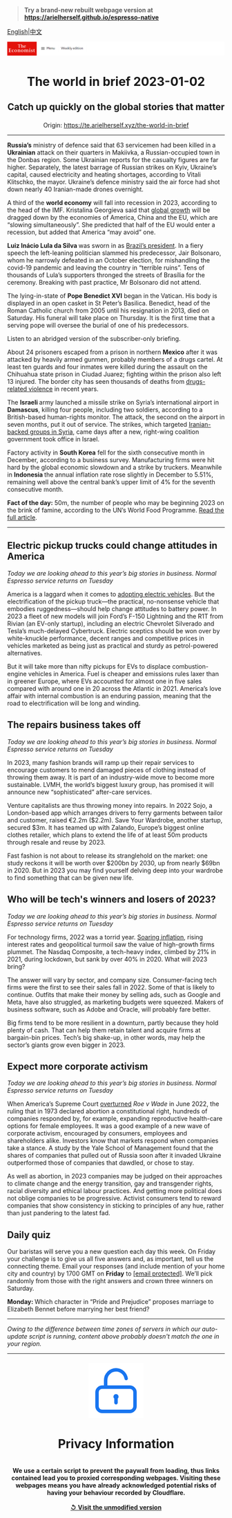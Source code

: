 > **Try a brand-new rebuilt webpage version at https://arielherself.github.io/espresso-native**

[English](https://github.com/arielherself/espresso/blob/main/README.md)|[中文](https://github-com.translate.goog/arielherself/espresso/blob/main/README.md?_x_tr_sl=en&_x_tr_tl=zh-CN&_x_tr_hl=zh-CN&_x_tr_pto=wapp)



![The Economist](menubar.png)

# <p align="center">The world in brief 2023-01-02</p>

## <p align="center">Catch up quickly on the global stories that matter</p>

<p align="center">Origin: <a href="https://te.arielherself.xyz/the-world-in-brief">https://te.arielherself.xyz/the-world-in-brief</a><hr>

<strong>Russia’s</strong> ministry of defence said that 63 servicemen had been killed in a <strong>Ukrainian</strong> attack on their quarters in Makiivka, a Russian-occupied town in the Donbas region. Some Ukrainian reports for the casualty figures are far higher. Separately, the latest barrage of Russian strikes on Kyiv, Ukraine’s capital, caused electricity and heating shortages, according to Vitali Klitschko, the mayor. Ukraine’s defence ministry said the air force had shot down nearly 40 Iranian-made drones overnight. 

A third of the <strong>world economy</strong> will fall into recession in 2023, according to the head of the IMF. Kristalina Georgieva said that [global growth](https://te.arielherself.xyz/podcasts/2022/12/05/what-are-the-prospects-for-the-world-economy-in-2023) will be dragged down by the economies of America, China and the EU, which are “slowing simultaneously”. She predicted that half of the EU would enter a recession, but added that America “may avoid” one.

<strong>Luiz Inácio Lula da Silva </strong>was sworn in as [Brazil’s president](https://te.arielherself.xyz/the-americas/2022/12/31/brazils-new-president-faces-a-fiscal-crunch-and-a-fickle-congress). In a fiery speech the left-leaning politician slammed his predecessor, Jair Bolsonaro, whom he narrowly defeated in an October election, for mishandling the covid-19 pandemic and leaving the country in “terrible ruins”. Tens of thousands of Lula’s supporters thronged the streets of Brasília for the ceremony. Breaking with past practice, Mr Bolsonaro did not attend.

The lying-in-state of <strong>Pope Benedict XVI</strong> began in the Vatican. His body is displayed in an open casket in St Peter’s Basilica. Benedict, head of the Roman Catholic church from 2005 until his resignation in 2013, died on Saturday. His funeral will take place on Thursday. It is the first time that a serving pope will oversee the burial of one of his predecessors.

Listen to an abridged version of the subscriber-only briefing.

About 24 prisoners escaped from a prison in northern <strong>Mexico</strong> after it was attacked by heavily armed gunmen, probably members of a drugs cartel. At least ten guards and four inmates were killed during the assault on the Chihuahua state prison in Ciudad Juarez; fighting within the prison also left 13 injured. The border city has seen thousands of deaths from [drugs-related violence](https://te.arielherself.xyz/leaders/2022/06/30/staggering-numbers-of-mexicans-are-vanishing-heres-how-to-save-them) in recent years.

The <strong>Israeli </strong>army launched a missile strike on Syria’s international airport in <strong>Damascus</strong>, killing four people, including two soldiers, according to a British-based human-rights monitor. The attack, the second on the airport in seven months, put it out of service. The strikes, which targeted [Iranian-backed groups in Syria](https://te.arielherself.xyz/the-world-ahead/2022/11/18/the-middle-easts-complex-web-of-alliances-is-evolving), came days after a new, right-wing coalition government took office in Israel.

Factory activity in <strong>South Korea</strong> fell for the sixth consecutive month in December, according to a business survey. Manufacturing firms were hit hard by the global economic slowdown and a strike by truckers. Meanwhile in <strong>Indonesia </strong>the annual inflation rate rose slightly in December to 5.51%, remaining well above the central bank’s upper limit of 4% for the seventh consecutive month.

<strong>Fact of the day:</strong> 50m, the number of people who may be beginning 2023 on the brink of famine, according to the UN’s World Food Programme. [Read the full article](https://te.arielherself.xyz/the-world-ahead/2022/11/18/global-hunger-is-now-more-a-problem-of-price-than-availability).

----------

## Electric pickup trucks could change attitudes in America

<em>Today we are looking ahead to this year’s big stories in business. Normal Espresso service returns on Tuesday</em>

America is a laggard when it comes to [adopting electric vehicles](https://te.arielherself.xyz/graphic-detail/2022/06/02/the-electric-vehicle-revolution-is-not-happening-fast-enough). But the electrification of the pickup truck—the practical, no-nonsense vehicle that embodies ruggedness—should help change attitudes to battery power. In 2023 a fleet of new models will join Ford’s F-150 Lightning and the R1T from Rivian (an EV-only startup), including an electric Chevrolet Silverado and Tesla’s much-delayed Cybertruck. Electric sceptics should be won over by white-knuckle performance, decent ranges and competitive prices in vehicles marketed as being just as practical and sturdy as petrol-powered alternatives.

But it will take more than nifty pickups for EVs to displace combustion-engine vehicles in America. Fuel is cheaper and emissions rules laxer than in greener Europe, where EVs accounted for almost one in five sales compared with around one in 20 across the Atlantic in 2021. America’s love affair with internal combustion is an enduring passion, meaning that the road to electrification will be long and winding.

## The repairs business takes off

<em>Today we are looking ahead to this year’s big stories in business. Normal Espresso service returns on Tuesday</em>

In 2023, many fashion brands will ramp up their repair services to encourage customers to mend damaged pieces of clothing instead of throwing them away. It is part of an industry-wide move to become more sustainable. LVMH, the world’s biggest luxury group, has promised it will announce new “sophisticated” after-care services.

Venture capitalists are thus throwing money into repairs. In 2022 Sojo, a London-based app which arranges drivers to ferry garments between tailor and customer, raised €2.2m ($2.2m). Save Your Wardrobe, another startup, secured $3m. It has teamed up with Zalando, Europe’s biggest online clothes retailer, which plans to extend the life of at least 50m products through resale and reuse by 2023.

Fast fashion is not about to release its stranglehold on the market: one study reckons it will be worth over $200bn by 2030, up from nearly $69bn in 2020. But in 2023 you may find yourself delving deep into your wardrobe to find something that can be given new life.

## Who will be tech&#x27;s winners and losers of 2023?

<em>Today we are looking ahead to this year’s big stories in business. Normal Espresso service returns on Tuesday</em>

For technology firms, 2022 was a torrid year. [Soaring inflation](https://te.arielherself.xyz/finance-and-economics/2022/12/21/2022-has-been-a-year-of-brutal-inflation), rising interest rates and geopolitical turmoil saw the value of high-growth firms plummet. The Nasdaq Composite, a tech-heavy index, climbed by 21% in 2021, during lockdown, but sank by over 40% in 2020. What will 2023 bring?

The answer will vary by sector, and company size. Consumer-facing tech firms were the first to see their sales fall in 2022. Some of that is likely to continue. Outfits that make their money by selling ads, such as Google and Meta, have also struggled, as marketing budgets were squeezed. Makers of business software, such as Adobe and Oracle, will probably fare better. 

Big firms tend to be more resilient in a downturn, partly because they hold plenty of cash. That can help them retain talent and acquire firms at bargain-bin prices. Tech’s big shake-up, in other words, may help the sector’s giants grow even bigger in 2023.

## Expect more corporate activism

<em>Today we are looking ahead to this year’s big stories in business. Normal Espresso service returns on Tuesday</em>

When America’s Supreme Court [overturned](https://te.arielherself.xyz/leaders/2022/06/24/the-supreme-courts-rejection-of-roe-will-hurt-the-poorest-most) <em>Roe v Wade</em> in June 2022, the ruling that in 1973 declared abortion a constitutional right, hundreds of companies responded by, for example, expanding reproductive health-care options for female employees. It was a good example of a new wave of corporate activism, encouraged by consumers, employees and shareholders alike. Investors know that markets respond when companies take a stance. A study by the Yale School of Management found that the shares of companies that pulled out of Russia soon after it invaded Ukraine outperformed those of companies that dawdled, or chose to stay.

As well as abortion, in 2023 companies may be judged on their approaches to climate change and the energy transition, gay and transgender rights, racial diversity and ethical labour practices. And getting more political does not oblige companies to be progressive. Activist consumers tend to reward companies that show consistency in sticking to principles of any hue, rather than just pandering to the latest fad.

## Daily quiz

Our baristas will serve you a new question each day this week. On Friday your challenge is to give us all five answers and, as important, tell us the connecting theme. Email your responses (and include mention of your home city and country) by 1700 GMT on <strong>Friday</strong> to [<span class="__cf_email__" data-cfemail="b5e4c0dccff0c6c5c7d0c6c6daf5d0d6dadbdad8dcc6c19bd6dad8">[email&#160;protected]</span>](https://mail.google.com/mail/?view=cm&amp;fs=1&amp;tf=1&amp;to=QuizEspresso@te.arielherself.xyz). We’ll pick randomly from those with the right answers and crown three winners on Saturday.

<strong>Monday: </strong>Which character in “Pride and Prejudice” proposes marriage to Elizabeth Bennet before marrying her best friend?

----------

*Owing to the difference between time zones of servers in which our auto-update script is running, content above probably doesn't match the one in your region.*

|<br><div align="center"><img src="unlock.png" /><h1>Privacy Information</h1></div></br>We use a certain script to prevent the paywall from loading, thus links contained lead you to proxied corresponding webpages. Visiting these webpages means you have already acknowledged potential risks of having your behaviour recorded by Cloudflare.<br><br>[&#x21BA; Visit the unmodified version](README.raw.md)<br><br>|
|-----|
